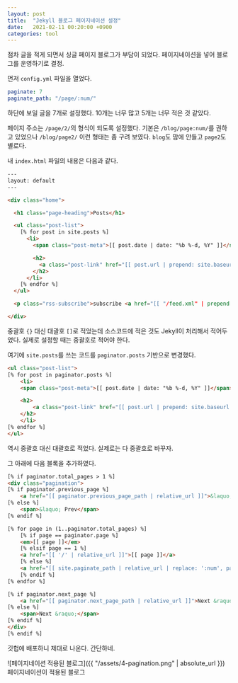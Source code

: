 ```yaml
---
layout: post
title:  "Jekyll 블로그 페이지네이션 설정"
date:   2021-02-11 00:20:00 +0900
categories: tool
---
```


점차 글을 적게 되면서 싱글 페이지 블로그가 부담이 되었다. 페이지네이션을 넣어 블로그를 운영하기로 결정.

먼저 `config.yml` 파일을 열었다.

```yml
paginate: 7
paginate_path: "/page/:num/"
```

하단에 보일 글을 7개로 설정했다. 10개는 너무 많고 5개는 너무 적은 것 같았다.

페이지 주소는 `/page/2/`의 형식이 되도록 설정했다. 기본은 `/blog/page:num/`를 권하고 있었으나 `/blog/page2/` 이런 형태는 좀 구려 보였다. `blog`도 맘에 안들고 `page2`도 별로다.

내 `index.html` 파일의 내용은 다음과 같다.

```html
---
layout: default
---

<div class="home">

  <h1 class="page-heading">Posts</h1>

  <ul class="post-list">
    [% for post in site.posts %]
      <li>
        <span class="post-meta">[[ post.date | date: "%b %-d, %Y" ]]</span>

        <h2>
          <a class="post-link" href="[[ post.url | prepend: site.baseurl ]]">[[ post.title ]]</a>
        </h2>
      </li>
    [% endfor %]
  </ul>

  <p class="rss-subscribe">subscribe <a href="[[ "/feed.xml" | prepend: site.baseurl ]]">via RSS</a></p>

</div>
```

중괄호 `{}` 대신 대괄호 `[]`로 적었는데 소스코드에 적은 것도 Jekyll이 처리해서 적어두었다. 실제로 설정할 때는 중괄호로 적어야 한다.

여기에 `site.posts`를 쓰는 코드를 `paginator.posts` 기반으로 변경했다.

```html
<ul class="post-list">
[% for post in paginator.posts %]
    <li>
    <span class="post-meta">[[ post.date | date: "%b %-d, %Y" ]]</span>

    <h2>
        <a class="post-link" href="[[ post.url | prepend: site.baseurl ]]">[[ post.title ]]</a>
    </h2>
    </li>
[% endfor %]
</ul>
```

역시 중괄호 대신 대괄호로 적었다. 실제로는 다 중괄호로 바꾸자.

그 아래에 다음 블록을 추가하였다.

```html
[% if paginator.total_pages > 1 %]
<div class="pagination">
[% if paginator.previous_page %]
    <a href="[[ paginator.previous_page_path | relative_url ]]">&laquo; Prev</a>
[% else %]
    <span>&laquo; Prev</span>
[% endif %]

[% for page in (1..paginator.total_pages) %]
    [% if page == paginator.page %]
    <em>[[ page ]]</em>
    [% elsif page == 1 %]
    <a href="[[ '/' | relative_url ]]">[[ page ]]</a>
    [% else %]
    <a href="[[ site.paginate_path | relative_url | replace: ':num', page ]]">[[ page ]]</a>
    [% endif %]
[% endfor %]

[% if paginator.next_page %]
    <a href="[[ paginator.next_page_path | relative_url ]]">Next &raquo;</a>
[% else %]
    <span>Next &raquo;</span>
[% endif %]
</div>
[% endif %]
```

깃헙에 배포하니 제대로 나온다. 간단하네.

![페이지네이션 적용된 블로그]({{ "/assets/4-pagination.png" | absolute_url }}) 페이지네이션이 적용된 블로그
